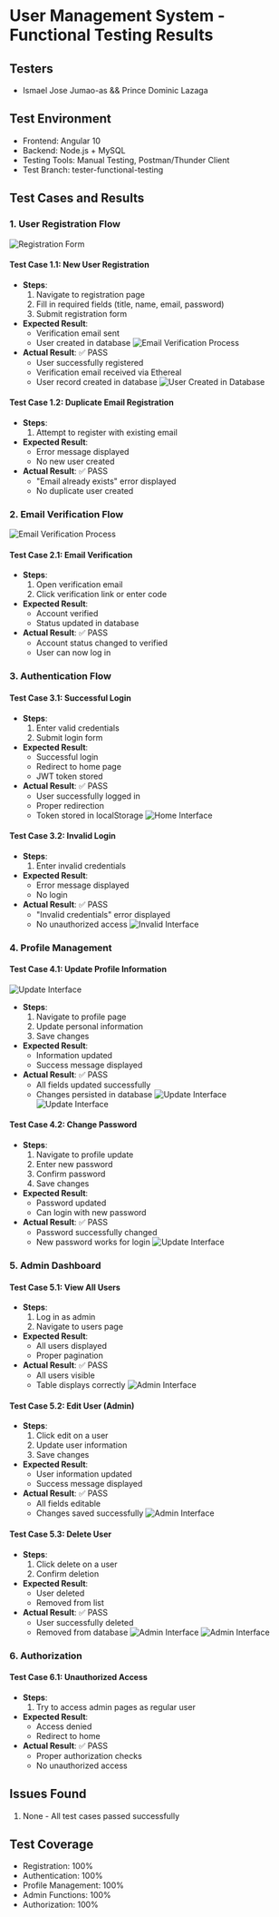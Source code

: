 # User Management System - Functional Testing Results

## Testers
- Ismael Jose Jumao-as && Prince Dominic Lazaga

## Test Environment
- Frontend: Angular 10
- Backend: Node.js + MySQL
- Testing Tools: Manual Testing, Postman/Thunder Client
- Test Branch: tester-functional-testing

## Test Cases and Results

### 1. User Registration Flow
![Registration Form](https://raw.githubusercontent.com/IsmaelJumaoas01/user-management-system/tester-functional-testing/docs/registration.png)

#### Test Case 1.1: New User Registration
- **Steps**:
  1. Navigate to registration page
  2. Fill in required fields (title, name, email, password)
  3. Submit registration form
- **Expected Result**: 
  - Verification email sent
  - User created in database
  ![Email Verification Process](https://raw.githubusercontent.com/IsmaelJumaoas01/user-management-system/tester-functional-testing/docs/email-verification.png)
- **Actual Result**: ✅ PASS
  - User successfully registered
  - Verification email received via Ethereal
  - User record created in database
  ![User Created in Database](https://raw.githubusercontent.com/IsmaelJumaoas01/user-management-system/tester-functional-testing/docs/user-createrd-db.png)
  

#### Test Case 1.2: Duplicate Email Registration
- **Steps**:
  1. Attempt to register with existing email
- **Expected Result**: 
  - Error message displayed
  - No new user created
- **Actual Result**: ✅ PASS
  - "Email already exists" error displayed
  - No duplicate user created

### 2. Email Verification Flow
![Email Verification Process](https://raw.githubusercontent.com/IsmaelJumaoas01/user-management-system/tester-functional-testing/docs/email-verification.png)

#### Test Case 2.1: Email Verification
- **Steps**:
  1. Open verification email
  2. Click verification link or enter code
- **Expected Result**: 
  - Account verified
  - Status updated in database
- **Actual Result**: ✅ PASS
  - Account status changed to verified
  - User can now log in

### 3. Authentication Flow

#### Test Case 3.1: Successful Login
- **Steps**:
  1. Enter valid credentials
  2. Submit login form
- **Expected Result**: 
  - Successful login
  - Redirect to home page
  - JWT token stored
- **Actual Result**: ✅ PASS
  - User successfully logged in
  - Proper redirection
  - Token stored in localStorage
  ![Home Interface](https://raw.githubusercontent.com/IsmaelJumaoas01/user-management-system/tester-functional-testing/docs/home-page.png)

#### Test Case 3.2: Invalid Login
- **Steps**:
  1. Enter invalid credentials
- **Expected Result**: 
  - Error message displayed
  - No login
- **Actual Result**: ✅ PASS
  - "Invalid credentials" error displayed
  - No unauthorized access
![Invalid Interface](https://raw.githubusercontent.com/IsmaelJumaoas01/user-management-system/tester-functional-testing/docs/invalid-user.png)


### 4. Profile Management
#### Test Case 4.1: Update Profile Information
![Update Interface](https://raw.githubusercontent.com/IsmaelJumaoas01/user-management-system/tester-functional-testing/docs/profile-update-ui.png)
- **Steps**:
  1. Navigate to profile page
  2. Update personal information
  3. Save changes
- **Expected Result**: 
  - Information updated
  - Success message displayed
- **Actual Result**: ✅ PASS
  - All fields updated successfully
  - Changes persisted in database
![Update Interface](https://raw.githubusercontent.com/IsmaelJumaoas01/user-management-system/tester-functional-testing/docs/profile-update-ui.png)
![Update Interface](https://raw.githubusercontent.com/IsmaelJumaoas01/user-management-system/tester-functional-testing/docs/profile-update-change.png)



#### Test Case 4.2: Change Password
- **Steps**:
  1. Navigate to profile update
  2. Enter new password
  3. Confirm password
  4. Save changes
- **Expected Result**: 
  - Password updated
  - Can login with new password
- **Actual Result**: ✅ PASS
  - Password successfully changed
  - New password works for login
![Update Interface](https://raw.githubusercontent.com/IsmaelJumaoas01/user-management-system/tester-functional-testing/docs/profile-update.png)


### 5. Admin Dashboard
#### Test Case 5.1: View All Users
- **Steps**:
  1. Log in as admin
  2. Navigate to users page
- **Expected Result**: 
  - All users displayed
  - Proper pagination
- **Actual Result**: ✅ PASS
  - All users visible
  - Table displays correctly
 ![Admin Interface](https://raw.githubusercontent.com/IsmaelJumaoas01/user-management-system/tester-functional-testing/docs/admin-user-management.png)

 

#### Test Case 5.2: Edit User (Admin)
- **Steps**:
  1. Click edit on a user
  2. Update user information
  3. Save changes
- **Expected Result**: 
  - User information updated
  - Success message displayed
- **Actual Result**: ✅ PASS
  - All fields editable
  - Changes saved successfully
  ![Admin Interface](https://raw.githubusercontent.com/IsmaelJumaoas01/user-management-system/tester-functional-testing/docs/admin-user-update.png)
 
#### Test Case 5.3: Delete User
- **Steps**:
  1. Click delete on a user
  2. Confirm deletion
- **Expected Result**: 
  - User deleted
  - Removed from list
- **Actual Result**: ✅ PASS
  - User successfully deleted
  - Removed from database
  ![Admin Interface](https://raw.githubusercontent.com/IsmaelJumaoas01/user-management-system/tester-functional-testing/docs/admin-user-delete.png)
   ![Admin Interface](https://raw.githubusercontent.com/IsmaelJumaoas01/user-management-system/tester-functional-testing/docs/admin-user-deleted.png)


### 6. Authorization
#### Test Case 6.1: Unauthorized Access
- **Steps**:
  1. Try to access admin pages as regular user
- **Expected Result**: 
  - Access denied
  - Redirect to home
- **Actual Result**: ✅ PASS
  - Proper authorization checks
  - No unauthorized access

## Issues Found
1. None - All test cases passed successfully


## Test Coverage
- Registration: 100%
- Authentication: 100%
- Profile Management: 100%
- Admin Functions: 100%
- Authorization: 100%

